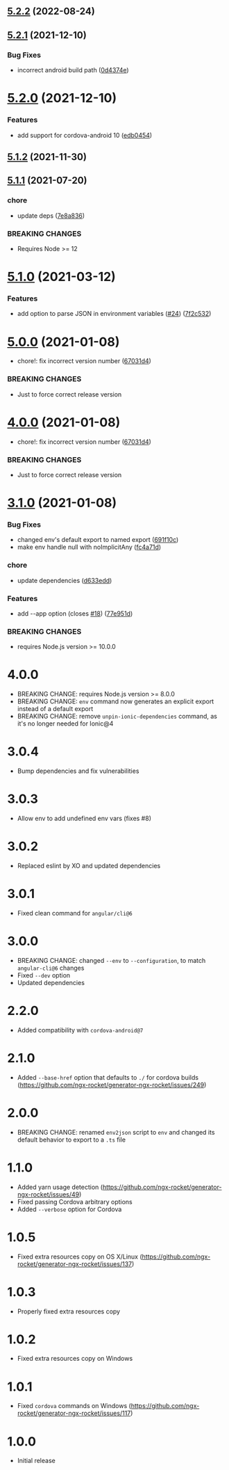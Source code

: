 ## [5.2.2](https://github.com/ngx-rocket/scripts/compare/5.2.1...5.2.2) (2022-08-24)

## [5.2.1](https://github.com/ngx-rocket/scripts/compare/5.2.0...5.2.1) (2021-12-10)


### Bug Fixes

* incorrect android build path ([0d4374e](https://github.com/ngx-rocket/scripts/commit/0d4374eb9670b8a4ae29144e0b6fe1112cce1258))

# [5.2.0](https://github.com/ngx-rocket/scripts/compare/5.1.2...5.2.0) (2021-12-10)


### Features

* add support for cordova-android 10 ([edb0454](https://github.com/ngx-rocket/scripts/commit/edb04546653e40501fd5e217586ece85c11b92dd))

## [5.1.2](https://github.com/ngx-rocket/scripts/compare/5.1.1...5.1.2) (2021-11-30)

## [5.1.1](https://github.com/ngx-rocket/scripts/compare/5.1.0...5.1.1) (2021-07-20)


### chore

* update deps ([7e8a836](https://github.com/ngx-rocket/scripts/commit/7e8a83625a351f5684c1b75e961504734f17b7dd))


### BREAKING CHANGES

* Requires Node >= 12

# [5.1.0](https://github.com/ngx-rocket/scripts/compare/5.0.0...5.1.0) (2021-03-12)


### Features

* add option to parse JSON in environment variables ([#24](https://github.com/ngx-rocket/scripts/issues/24)) ([7f2c532](https://github.com/ngx-rocket/scripts/commit/7f2c532169c57f7a5c3bc706bad38bdb437dffc7))

# [5.0.0](https://github.com/ngx-rocket/scripts/compare/4.0.1...5.0.0) (2021-01-08)


* chore!: fix incorrect version number ([67031d4](https://github.com/ngx-rocket/scripts/commit/67031d4cd2b758d18db1f5566a895098ea238eda))


### BREAKING CHANGES

* Just to force correct release version

# [4.0.0](https://github.com/ngx-rocket/scripts/compare/3.1.0...4.0.0) (2021-01-08)


* chore!: fix incorrect version number ([67031d4](https://github.com/ngx-rocket/scripts/commit/67031d4cd2b758d18db1f5566a895098ea238eda))


### BREAKING CHANGES

* Just to force correct release version

# [3.1.0](https://github.com/ngx-rocket/scripts/compare/3.0.4...3.1.0) (2021-01-08)


### Bug Fixes

* changed env's default export to named export ([691f10c](https://github.com/ngx-rocket/scripts/commit/691f10c5ad2d3dc53e465c02045910e6642e8838))
* make env handle null with noImplicitAny  ([fc4a71d](https://github.com/ngx-rocket/scripts/commit/fc4a71de8daff044566fff7bd7b532cd4acbd347))


### chore

* update dependencies ([d633edd](https://github.com/ngx-rocket/scripts/commit/d633eddeb96b8625877c561bc87609178f093476))


### Features

* add --app option (closes [#18](https://github.com/ngx-rocket/scripts/issues/18)) ([77e951d](https://github.com/ngx-rocket/scripts/commit/77e951dc49ed897866a61d9bb51759356e0a2f4a))


### BREAKING CHANGES

* requires Node.js version >= 10.0.0

# 4.0.0
- BREAKING CHANGE: requires Node.js version >= 8.0.0
- BREAKING CHANGE: `env` command now generates an explicit export instead of a default export
- BREAKING CHANGE: remove `unpin-ionic-dependencies` command, as it's no longer needed for Ionic@4

# 3.0.4
- Bump dependencies and fix vulnerabilities

# 3.0.3
- Allow env to add undefined env vars (fixes #8)

# 3.0.2
- Replaced eslint by XO and updated dependencies

# 3.0.1
- Fixed clean command for `angular/cli@6`

# 3.0.0
- BREAKING CHANGE: changed `--env` to `--configuration`, to match `angular-cli@6` changes
- Fixed `--dev` option
- Updated dependencies

# 2.2.0
- Added compatibility with `cordova-android@7`

# 2.1.0
- Added `--base-href` option that defaults to `./` for cordova builds (https://github.com/ngx-rocket/generator-ngx-rocket/issues/249)

# 2.0.0
- BREAKING CHANGE: renamed `env2json` script to `env` and changed its default behavior to export to a `.ts` file

# 1.1.0
- Added yarn usage detection (https://github.com/ngx-rocket/generator-ngx-rocket/issues/49)
- Fixed passing Cordova arbitrary options
- Added `--verbose` option for Cordova

# 1.0.5
- Fixed extra resources copy on OS X/Linux (https://github.com/ngx-rocket/generator-ngx-rocket/issues/137)

# 1.0.3
- Properly fixed extra resources copy

# 1.0.2
- Fixed extra resources copy on Windows

# 1.0.1
- Fixed `cordova` commands on Windows (https://github.com/ngx-rocket/generator-ngx-rocket/issues/117)

# 1.0.0
- Initial release
